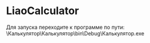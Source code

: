 # LiaoCalculator
Для запуска переходите к программе по пути: 
\Калькулятор\Калькулятор\bin\Debug\Калькулятор.exe
